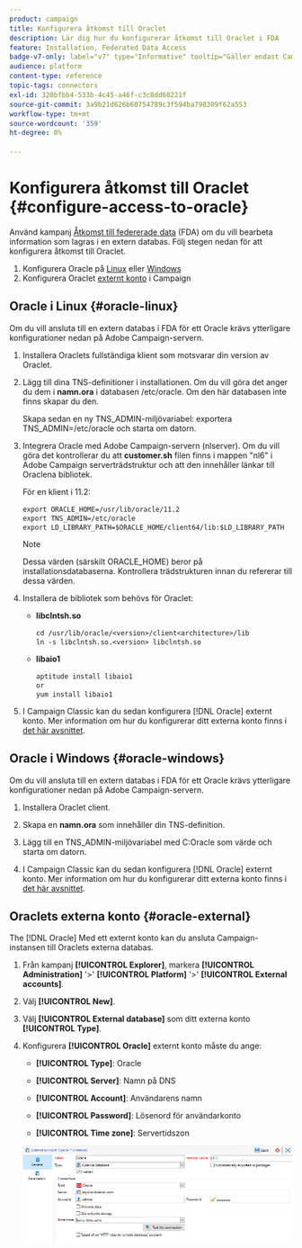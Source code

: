 ```yaml
---
product: campaign
title: Konfigurera åtkomst till Oraclet
description: Lär dig hur du konfigurerar åtkomst till Oraclet i FDA
feature: Installation, Federated Data Access
badge-v7-only: label="v7" type="Informative" tooltip="Gäller endast Campaign Classic v7"
audience: platform
content-type: reference
topic-tags: connectors
exl-id: 320bfbb4-533b-4c45-a46f-c3c8dd68221f
source-git-commit: 3a9b21d626b60754789c3f594ba798309f62a553
workflow-type: tm+mt
source-wordcount: '359'
ht-degree: 0%

---
```


# Konfigurera åtkomst till Oraclet {#configure-access-to-oracle}



Använd kampanj [Åtkomst till federerade data](../../installation/using/about-fda.md) (FDA) om du vill bearbeta information som lagras i en extern databas. Följ stegen nedan för att konfigurera åtkomst till Oraclet.

1. Konfigurera Oracle på [Linux](#oracle-linux) eller [Windows](#azure-windows)
1. Konfigurera Oraclet [externt konto](#oracle-external) i Campaign

## Oracle i Linux {#oracle-linux}

Om du vill ansluta till en extern databas i FDA för ett Oracle krävs ytterligare konfigurationer nedan på Adobe Campaign-servern.

1. Installera Oraclets fullständiga klient som motsvarar din version av Oraclet.
1. Lägg till dina TNS-definitioner i installationen. Om du vill göra det anger du dem i **namn.ora** i databasen /etc/oracle. Om den här databasen inte finns skapar du den.

   Skapa sedan en ny TNS_ADMIN-miljövariabel: exportera TNS_ADMIN=/etc/oracle och starta om datorn.

1. Integrera Oracle med Adobe Campaign-servern (nlserver). Om du vill göra det kontrollerar du att **customer.sh** filen finns i mappen &quot;nl6&quot; i Adobe Campaign serverträdstruktur och att den innehåller länkar till Oraclena bibliotek.

   För en klient i 11.2:

   ```
   export ORACLE_HOME=/usr/lib/oracle/11.2
   export TNS_ADMIN=/etc/oracle
   export LD_LIBRARY_PATH=$ORACLE_HOME/client64/lib:$LD_LIBRARY_PATH
   ```

   >[!NOTE]
   >
   >Dessa värden (särskilt ORACLE_HOME) beror på installationsdatabaserna. Kontrollera trädstrukturen innan du refererar till dessa värden.

1. Installera de bibliotek som behövs för Oraclet:

   * **libclntsh.so**

     ```
     cd /usr/lib/oracle/<version>/client<architecture>/lib
     ln -s libclntsh.so.<version> libclntsh.so
     ```

   * **libaio1**

     ```
     aptitude install libaio1
     or
     yum install libaio1
     ```

1. I Campaign Classic kan du sedan konfigurera [!DNL Oracle] externt konto. Mer information om hur du konfigurerar ditt externa konto finns i [det här avsnittet](#oracle-external).

## Oracle i Windows {#oracle-windows}

Om du vill ansluta till en extern databas i FDA för ett Oracle krävs ytterligare konfigurationer nedan på Adobe Campaign-servern.

1. Installera Oraclet client.

1. Skapa en **namn.ora** som innehåller din TNS-definition.

1. Lägg till en TNS_ADMIN-miljövariabel med C:Oracle som värde och starta om datorn.

1. I Campaign Classic kan du sedan konfigurera [!DNL Oracle] externt konto. Mer information om hur du konfigurerar ditt externa konto finns i [det här avsnittet](#oracle-external).

## Oraclets externa konto {#oracle-external}

The [!DNL Oracle] Med ett externt konto kan du ansluta Campaign-instansen till Oraclets externa databas.

1. Från kampanj **[!UICONTROL Explorer]**, markera **[!UICONTROL Administration]** &#39;>&#39; **[!UICONTROL Platform]** &#39;>&#39; **[!UICONTROL External accounts]**.

1. Välj **[!UICONTROL New]**.

1. Välj **[!UICONTROL External database]** som ditt externa konto **[!UICONTROL Type]**.

1. Konfigurera **[!UICONTROL Oracle]** externt konto måste du ange:

   * **[!UICONTROL Type]**: Oracle

   * **[!UICONTROL Server]**: Namn på DNS

   * **[!UICONTROL Account]**: Användarens namn

   * **[!UICONTROL Password]**: Lösenord för användarkonto

   * **[!UICONTROL Time zone]**: Servertidszon

   ![](assets/oracle_config.png)
